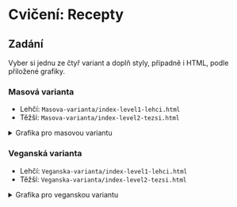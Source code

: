 # Cvičení: Recepty

## Zadání

Vyber si jednu ze čtyř variant a doplň styly, případně i HTML, podle přiložené grafiky.

### Masová varianta

- Lehčí: `Masova-varianta/index-level1-lehci.html`
- Těžší: `Masova-varianta/index-level2-tezsi.html`

<details>
  <summary>Grafika pro masovou variantu</summary>

#### Mobil

![masová varianta - mobil](Masova-varianta/nahled-mobil.jpg)

#### Tablet

![masová varianta - tablet](Masova-varianta/nahled-tablet.jpg)

#### PC

![masová varianta - pc](Masova-varianta/nahled-pc.jpg)

</details>

### Veganská varianta

- Lehčí: `Veganska-varianta/index-level1-lehci.html`
- Těžší: `Veganska-varianta/index-level2-tezsi.html`

<details>
  <summary>Grafika pro veganskou variantu</summary>

#### Mobil

![veganská varianta - mobil](Veganska-varianta/nahled-mobil.jpg)

#### Tablet

![veganská varianta - tablet](Veganska-varianta/nahled-tablet.jpg)

#### PC

![veganská varianta - pc](Veganska-varianta/nahled-pc.jpg)

</details>
